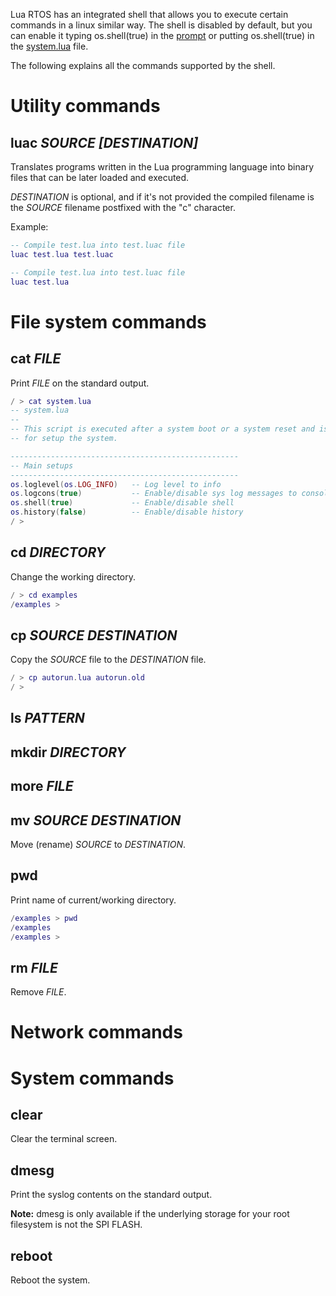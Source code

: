 Lua RTOS has an integrated shell that allows you to execute certain commands in a linux similar way. The shell is disabled by default, but you can enable it typing os.shell(true) in the [prompt](https://github.com/whitecatboard/Lua-RTOS-ESP32/wiki/The-Lua-prompt) or putting os.shell(true) in the [system.lua](https://github.com/whitecatboard/Lua-RTOS-ESP32/wiki/Startup-scripts) file.

The following explains all the commands supported by the shell.

# Utility commands

## luac _SOURCE_ _[DESTINATION]_

Translates programs written in the Lua programming language into binary files that can be later loaded and executed.

_DESTINATION_ is optional, and if it's not provided the compiled filename is the _SOURCE_ filename postfixed with the "c" character.

Example:

```lua
-- Compile test.lua into test.luac file
luac test.lua test.luac

-- Compile test.lua into test.luac file
luac test.lua
```

# File system commands

## cat _FILE_

Print _FILE_ on the standard output.

```lua
/ > cat system.lua
-- system.lua
--
-- This script is executed after a system boot or a system reset and is intended
-- for setup the system.

---------------------------------------------------
-- Main setups
---------------------------------------------------
os.loglevel(os.LOG_INFO)   -- Log level to info
os.logcons(true)           -- Enable/disable sys log messages to console
os.shell(true)             -- Enable/disable shell
os.history(false)          -- Enable/disable history
/ > 
```

## cd _DIRECTORY_

Change the working directory.

```lua
/ > cd examples
/examples > 
````

## cp _SOURCE_ _DESTINATION_

Copy the _SOURCE_ file to the _DESTINATION_ file.

```lua
/ > cp autorun.lua autorun.old
/ > 
```

## ls _PATTERN_

## mkdir _DIRECTORY_

## more _FILE_
	
## mv _SOURCE_ _DESTINATION_

Move (rename) _SOURCE_ to _DESTINATION_.

## pwd

Print name of current/working directory.

```lua
/examples > pwd
/examples	
/examples > 
```

## rm _FILE_

Remove _FILE_.

# Network commands

# System commands

## clear

Clear the terminal screen.

## dmesg

Print the syslog contents on the standard output.

**Note:** dmesg is only available if the underlying storage for your root filesystem is not the SPI FLASH.

## reboot

Reboot the system.
